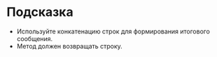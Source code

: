 # Подсказка

- Используйте конкатенацию строк для формирования итогового сообщения.
- Метод должен возвращать строку.